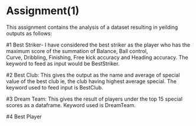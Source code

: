 # Assignment(1)
This assignment contains the analysis of a dataset resulting in yeilding outputs as follows:

#1 Best Striker- I have considered the best striker as the player who has the maximum score of the summation of Balance, Ball control,   
   Curve, Dribbling, Finishing, Free kick accuracy and Heading accuracy. The keyword to feed as input would be BestStriker.
   
#2 Best Club: This gives the output as the name and average of special value of the best club ie, the club having highest average special.    The keyword used to feed input is BestClub.

#3 Dream Team: This gives the result of players under the top 15 special scores as a dataframe. Keyword used is DreamTeam.

#4 Best Player

